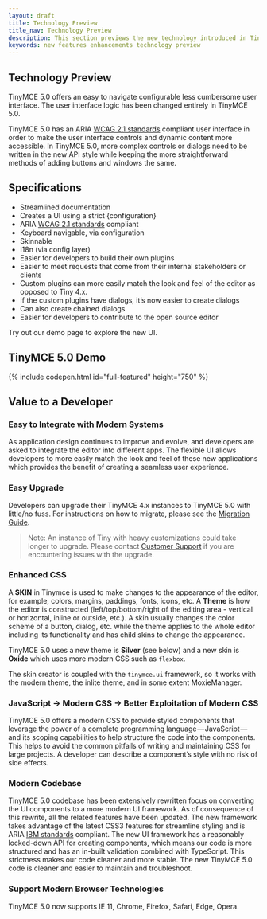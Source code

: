```yaml
---
layout: draft
title: Technology Preview
title_nav: Technology Preview
description: This section previews the new technology introduced in Tiny 5.0.
keywords: new features enhancements technology preview
---
```


## Technology Preview

TinyMCE 5.0 offers an easy to navigate configurable less cumbersome user interface. The user interface logic has been changed entirely in TinyMCE 5.0.

TinyMCE 5.0 has an ARIA [WCAG 2.1 standards](https://www.w3.org/WAI/standards-guidelines/wcag/) compliant user interface in order to make the user interface controls and dynamic content more accessible. In TinyMCE 5.0, more complex controls or dialogs need to be written in the new API style while keeping the more straightforward methods of adding buttons and windows the same.

## Specifications

* Streamlined documentation
* Creates a UI using a strict {configuration}
* ARIA [WCAG 2.1 standards](https://www.w3.org/WAI/standards-guidelines/wcag/) compliant
* Keyboard navigable, via configuration
* Skinnable
* I18n (via config layer)
* Easier for developers to build their own plugins
* Easier to meet requests that come from their internal stakeholders or clients
* Custom plugins can more easily match the look and feel of the editor as opposed to Tiny 4.x.
* If the custom plugins have dialogs, it’s now easier to create dialogs
* Can also create chained dialogs
* Easier for developers to contribute to the open source editor

Try out our demo page to explore the new UI.

## TinyMCE 5.0 Demo

{% include codepen.html id="full-featured" height="750" %}

## Value to a Developer

<!-- ### ARIA - WCAG 2.1 Standards

- New Section -->

### Easy to Integrate with Modern Systems

As application design continues to improve and evolve, and developers are asked to integrate the editor into different apps. The flexible UI allows developers to more easily match the look and feel of these new applications which provides the benefit of creating a seamless user experience.

### Easy Upgrade

Developers can upgrade their TinyMCE 4.x instances to TinyMCE 5.0 with little/no fuss. For instructions on how to migrate, please see the [Migration Guide]({{site.baseurl}}/migrating-from-4.x).

> Note: An instance of Tiny with heavy customizations could take longer to upgrade. Please contact [Customer Support](https://support.tiny.cloud) if you are encountering issues with the upgrade.

### Enhanced CSS

A **SKIN** in Tinymce is used to make changes to the appearance of the editor, for example, colors, margins, paddings, fonts, icons, etc. A **Theme** is how the editor is constructed (left/top/bottom/right of the editing area - vertical or horizontal, inline or outside, etc.). A skin usually changes the color scheme of a button, dialog, etc. while the theme applies to the whole editor including its functionality and has child skins to change the appearance.

TinyMCE  5.0 uses a new theme is **Silver** (see below) and a new skin is **Oxide** which uses more modern CSS such as `flexbox`.

The skin creator is coupled with the `tinymce.ui` framework, so it works with the modern theme, the inlite theme, and in some extent MoxieManager.

### JavaScript → Modern CSS → Better Exploitation of Modern CSS

TinyMCE 5.0 offers a modern CSS to provide styled components that leverage the power of a complete programming language — JavaScript — and its scoping capabilities to help structure the code into the components. This helps to avoid the common pitfalls of writing and maintaining CSS for large projects. A developer can describe a component’s style with no risk of side effects.

### Modern Codebase

TinyMCE 5.0 codebase has been extensively rewritten focus on converting the UI components to a more modern UI framework. As of consequence of this rewrite, all the related features have been updated. The new framework takes advantage of the latest CSS3 features for streamline styling and is ARIA [IBM standards](https://www.ibm.com/able/checklists.html) compliant. The new UI framework has a reasonably locked-down API for creating components, which means our code is more structured and has an in-built validation combined with TypeScript. This strictness makes our code cleaner and more stable. The new TinyMCE 5.0 code is cleaner and easier to maintain and troubleshoot.

### Support Modern Browser Technologies

TinyMCE 5.0 now supports IE 11, Chrome, Firefox, Safari, Edge, Opera.
